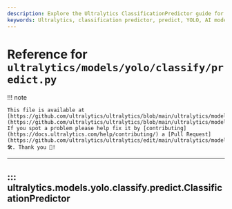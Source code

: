 ```yaml
---
description: Explore the Ultralytics ClassificationPredictor guide for model prediction and visualization. Build powerful AI models with YOLO.
keywords: Ultralytics, classification predictor, predict, YOLO, AI models, model visualization
---
```


# Reference for `ultralytics/models/yolo/classify/predict.py`

!!! note

    This file is available at [https://github.com/ultralytics/ultralytics/blob/main/ultralytics/models/yolo/classify/predict.py](https://github.com/ultralytics/ultralytics/blob/main/ultralytics/models/yolo/classify/predict.py). If you spot a problem please help fix it by [contributing](https://docs.ultralytics.com/help/contributing/) a [Pull Request](https://github.com/ultralytics/ultralytics/edit/main/ultralytics/models/yolo/classify/predict.py) 🛠️. Thank you 🙏!

---
## ::: ultralytics.models.yolo.classify.predict.ClassificationPredictor
<br><br>
